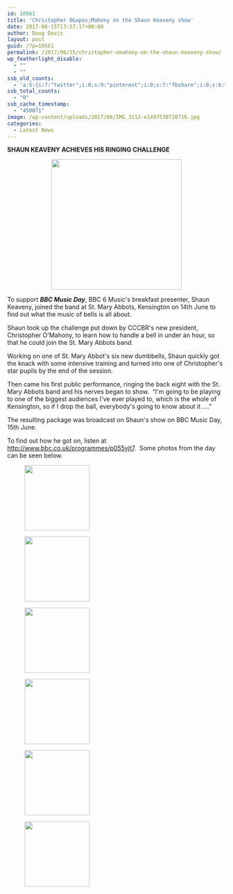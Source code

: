 ```yaml
---
id: 10561
title: 'Christopher O&apos;Mahony on the Shaun Keaveny show'
date: 2017-06-15T13:57:17+00:00
author: Doug Davis
layout: post
guid: /?p=10561
permalink: /2017/06/15/christopher-omahony-on-the-shaun-keaveny-show/
wp_featherlight_disable:
  - ""
  - ""
ssb_old_counts:
  - 'a:5:{s:7:"twitter";i:0;s:9:"pinterest";i:0;s:7:"fbshare";i:0;s:6:"reddit";i:0;s:6:"tumblr";N;}'
ssb_total_counts:
  - "0"
ssb_cache_timestamp:
  - "450071"
image: /wp-content/uploads/2017/06/IMG_3112-e1497530720716.jpg
categories:
  - Latest News
---
```

**SHAUN KEAVENY ACHIEVES HIS RINGING CHALLENGE**

<p style="text-align: center;">
  <a href="https://cccbr.org.uk/wp-content/uploads/2017/06/IMG_3112-e1497530720716.jpg"><img loading="lazy" class="alignnone size-medium wp-image-10562" src="https://cccbr.org.uk/wp-content/uploads/2017/06/IMG_3112-e1497530720716-300x300.jpg" alt="" width="300" height="300" srcset="https://cccbr.org.uk/wp-content/uploads/2017/06/IMG_3112-e1497530720716-300x299.jpg 300w, https://cccbr.org.uk/wp-content/uploads/2017/06/IMG_3112-e1497530720716-150x150.jpg 150w, https://cccbr.org.uk/wp-content/uploads/2017/06/IMG_3112-e1497530720716-768x765.jpg 768w, https://cccbr.org.uk/wp-content/uploads/2017/06/IMG_3112-e1497530720716-1024x1020.jpg 1024w, https://cccbr.org.uk/wp-content/uploads/2017/06/IMG_3112-e1497530720716-600x598.jpg 600w, https://cccbr.org.uk/wp-content/uploads/2017/06/IMG_3112-e1497530720716-100x100.jpg 100w" sizes="(max-width: 300px) 100vw, 300px" /></a>
</p>

To support _**BBC Music Day**_, BBC 6 Music&apos;s breakfast presenter, Shaun Keaveny, joined the band at St. Mary Abbots, Kensington on 14th June to find out what the music of bells is all about.

Shaun took up the challenge put down by CCCBR&apos;s new president, Christopher O&apos;Mahony, to learn how to handle a bell in under an hour, so that he could join the St. Mary Abbots band.

Working on one of St. Mary Abbot&apos;s six new dumbbells, Shaun quickly got the knack with some intensive training and turned into one of Christopher&apos;s star pupils by the end of the session.

Then came his first public performance, ringing the back eight with the St. Mary Abbots band and his nerves began to show.  &#8220;I&apos;m going to be playing to one of the biggest audiences I&apos;ve ever played to, which is the whole of Kensington, so if I drop the ball, everybody&apos;s going to know about it &#8230;.&#8221;

The resulting package was broadcast on Shaun&apos;s show on BBC Music Day, 15th June.

To find out how he got on, listen at <a href="http://www.bbc.co.uk/programmes/p055yjt7" target="_blank" rel="noopener">http://www.bbc.co.uk/programmes/p055yjt7</a>.  Some photos from the day can be seen below.

<div id='gallery-1' class='gallery galleryid-10561 gallery-columns-6 gallery-size-thumbnail'>
  <figure class='gallery-item'> 
  
  <div class='gallery-icon portrait'>
    <a href='https://cccbr.org.uk/wp-content/uploads/2017/06/IMG_3094.jpg'><img width="150" height="150" src="https://cccbr.org.uk/wp-content/uploads/2017/06/IMG_3094-150x150.jpg" class="attachment-thumbnail size-thumbnail" alt="" loading="lazy" srcset="https://cccbr.org.uk/wp-content/uploads/2017/06/IMG_3094-150x150.jpg 150w, https://cccbr.org.uk/wp-content/uploads/2017/06/IMG_3094-100x100.jpg 100w" sizes="(max-width: 150px) 100vw, 150px" /></a>
  </div></figure><figure class='gallery-item'> 
  
  <div class='gallery-icon portrait'>
    <a href='https://cccbr.org.uk/wp-content/uploads/2017/06/IMG_3080.jpg'><img width="150" height="150" src="https://cccbr.org.uk/wp-content/uploads/2017/06/IMG_3080-150x150.jpg" class="attachment-thumbnail size-thumbnail" alt="" loading="lazy" srcset="https://cccbr.org.uk/wp-content/uploads/2017/06/IMG_3080-150x150.jpg 150w, https://cccbr.org.uk/wp-content/uploads/2017/06/IMG_3080-100x100.jpg 100w" sizes="(max-width: 150px) 100vw, 150px" /></a>
  </div></figure><figure class='gallery-item'> 
  
  <div class='gallery-icon portrait'>
    <a href='https://cccbr.org.uk/wp-content/uploads/2017/06/IMG_3112-1.jpg'><img width="150" height="150" src="https://cccbr.org.uk/wp-content/uploads/2017/06/IMG_3112-1-150x150.jpg" class="attachment-thumbnail size-thumbnail" alt="" loading="lazy" srcset="https://cccbr.org.uk/wp-content/uploads/2017/06/IMG_3112-1-150x150.jpg 150w, https://cccbr.org.uk/wp-content/uploads/2017/06/IMG_3112-1-100x100.jpg 100w" sizes="(max-width: 150px) 100vw, 150px" /></a>
  </div></figure><figure class='gallery-item'> 
  
  <div class='gallery-icon portrait'>
    <a href='https://cccbr.org.uk/wp-content/uploads/2017/06/IMG_3165.jpg'><img width="150" height="150" src="https://cccbr.org.uk/wp-content/uploads/2017/06/IMG_3165-150x150.jpg" class="attachment-thumbnail size-thumbnail" alt="" loading="lazy" srcset="https://cccbr.org.uk/wp-content/uploads/2017/06/IMG_3165-150x150.jpg 150w, https://cccbr.org.uk/wp-content/uploads/2017/06/IMG_3165-100x100.jpg 100w" sizes="(max-width: 150px) 100vw, 150px" /></a>
  </div></figure><figure class='gallery-item'> 
  
  <div class='gallery-icon portrait'>
    <a href='https://cccbr.org.uk/wp-content/uploads/2017/06/IMG_3101.jpg'><img width="150" height="150" src="https://cccbr.org.uk/wp-content/uploads/2017/06/IMG_3101-150x150.jpg" class="attachment-thumbnail size-thumbnail" alt="" loading="lazy" srcset="https://cccbr.org.uk/wp-content/uploads/2017/06/IMG_3101-150x150.jpg 150w, https://cccbr.org.uk/wp-content/uploads/2017/06/IMG_3101-100x100.jpg 100w" sizes="(max-width: 150px) 100vw, 150px" /></a>
  </div></figure><figure class='gallery-item'> 
  
  <div class='gallery-icon landscape'>
    <a href='https://cccbr.org.uk/wp-content/uploads/2017/06/IMG_3138-1.jpg'><img width="150" height="150" src="https://cccbr.org.uk/wp-content/uploads/2017/06/IMG_3138-1-150x150.jpg" class="attachment-thumbnail size-thumbnail" alt="" loading="lazy" srcset="https://cccbr.org.uk/wp-content/uploads/2017/06/IMG_3138-1-150x150.jpg 150w, https://cccbr.org.uk/wp-content/uploads/2017/06/IMG_3138-1-100x100.jpg 100w" sizes="(max-width: 150px) 100vw, 150px" /></a>
  </div></figure>
</div>
